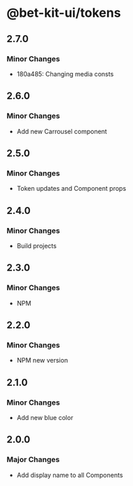 # @bet-kit-ui/tokens

## 2.7.0

### Minor Changes

- 180a485: Changing media consts

## 2.6.0

### Minor Changes

- Add new Carrousel component

## 2.5.0

### Minor Changes

- Token updates and Component props

## 2.4.0

### Minor Changes

- Build projects

## 2.3.0

### Minor Changes

- NPM

## 2.2.0

### Minor Changes

- NPM new version

## 2.1.0

### Minor Changes

- Add new blue color

## 2.0.0

### Major Changes

- Add display name to all Components
